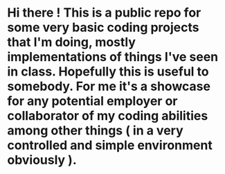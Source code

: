 # Hi there ! This is a public repo for some very basic coding projects that I'm doing, mostly implementations of things I've seen in class. Hopefully this is useful to somebody. For me it's a showcase for any potential employer or collaborator of my coding abilities among other things ( in a very controlled and simple environment obviously ). 
